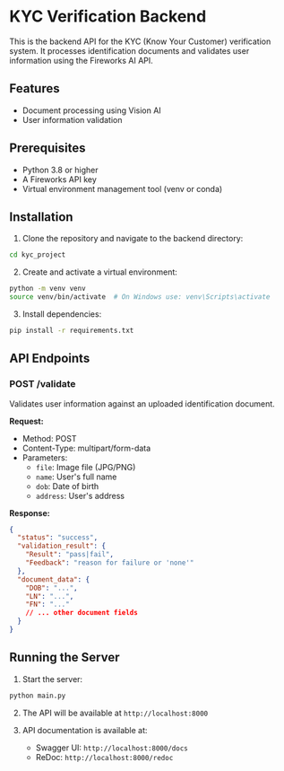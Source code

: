 # KYC Verification Backend

This is the backend API for the KYC (Know Your Customer) verification system. It processes identification documents and validates user information using the Fireworks AI API.

## Features

- Document processing using Vision AI
- User information validation

## Prerequisites

- Python 3.8 or higher
- A Fireworks API key
- Virtual environment management tool (venv or conda)

## Installation

1. Clone the repository and navigate to the backend directory:

```bash
cd kyc_project
```

2. Create and activate a virtual environment:

```bash
python -m venv venv
source venv/bin/activate  # On Windows use: venv\Scripts\activate
```

3. Install dependencies:

```bash
pip install -r requirements.txt
```

## API Endpoints

### POST /validate

Validates user information against an uploaded identification document.

**Request:**

- Method: POST
- Content-Type: multipart/form-data
- Parameters:
  - `file`: Image file (JPG/PNG)
  - `name`: User's full name
  - `dob`: Date of birth
  - `address`: User's address

**Response:**

```json
{
  "status": "success",
  "validation_result": {
    "Result": "pass|fail",
    "Feedback": "reason for failure or 'none'"
  },
  "document_data": {
    "DOB": "...",
    "LN": "...",
    "FN": "..."
    // ... other document fields
  }
}
```

## Running the Server

1. Start the server:

```bash
python main.py
```

2. The API will be available at `http://localhost:8000`

3. API documentation is available at:
   - Swagger UI: `http://localhost:8000/docs`
   - ReDoc: `http://localhost:8000/redoc`
